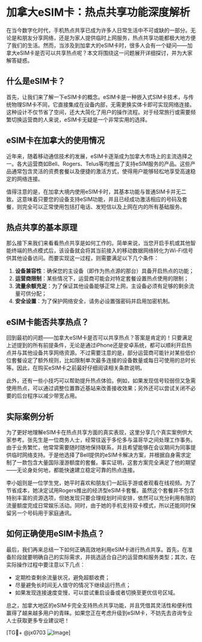 # 加拿大eSIM卡：热点共享功能深度解析

在当今数字化时代，手机热点共享已成为许多人日常生活中不可或缺的一部分。无论是和朋友分享网络，还是为家人提供临时上网服务，热点共享功能都极大地方便了我们的生活。然而，当涉及到加拿大的eSIM卡时，很多人会有一个疑问——加拿大eSIM卡是否可以共享热点呢？本文将围绕这一问题展开详细探讨，并为大家解答疑惑。

## 什么是eSIM卡？

首先，让我们来了解一下eSIM卡的概念。eSIM卡是一种嵌入式SIM卡技术，与传统物理SIM卡不同，它直接集成在设备内部，无需更换实体卡即可实现网络连接。这种设计不仅节省了空间，还大大简化了用户的操作流程。对于经常旅行或需要频繁切换运营商的人来说，eSIM卡无疑是一个非常实用的选择。

## eSIM卡在加拿大的使用情况

近年来，随着移动通信技术的发展，eSIM卡逐渐成为加拿大市场上的主流选择之一。各大运营商如Bell、Rogers、Telus等均推出了支持eSIM服务的产品。这些产品通常包含灵活的资费套餐以及便捷的激活方式，使得用户能够轻松地享受高速稳定的网络连接。

值得注意的是，在加拿大境内使用eSIM卡时，其基本功能与普通SIM卡并无二致。这意味着只要您的设备支持eSIM功能，并且已经成功激活相应的号码及套餐，则完全可以正常使用包括打电话、发短信以及上网在内的所有基础服务。

## 热点共享的基本原理

那么接下来我们来看看热点共享是如何工作的。简单来说，当您开启手机或其他智能终端的热点模式后，该设备就会将其当前接入的移动数据网络转化为Wi-Fi信号供其他设备访问。而要实现这一过程，则需要满足以下几个条件：

1. **设备兼容性**：确保您的主设备（即作为热点源的那台）具备开启热点的功能；
2. **运营商限制**：某些情况下，运营商可能会对特定套餐设置热点使用的限制；
3. **流量余额充足**：为了保证其他设备能够正常上网，主设备必须有足够的剩余流量可供分配；
4. **安全设置**：为了保护网络安全，请务必设置强密码并启用加密机制。

## eSIM卡能否共享热点？

回到最初的问题——加拿大eSIM卡是否可以共享热点？答案是肯定的！只要满足上述提到的所有前提条件，无论是通过iPhone还是安卓系统，都可以顺利开启热点并与其他设备共享网络资源。不过需要注意的是，部分运营商可能针对某些低价位套餐设定了额外规则，比如限制单次最多连接的设备数量或每日可使用的总时长等。因此，在购买eSIM卡之前最好仔细阅读相关条款说明。

此外，还有一些小技巧可以帮助提升热点体验。例如，如果发现信号较弱但又急需使用热点，可以通过调整位置靠近基站来改善接收效果；另外还可以尝试关闭不必要的后台程序以减少带宽占用。

## 实际案例分析

为了更好地理解eSIM卡在热点共享方面的真实表现，这里分享几个真实案例供大家参考。张先生是一位商务人士，经常往返于多伦多与温哥华之间处理工作事务。由于业务繁忙，他常常需要随时随地保持联系，并且希望能够在会议期间为同事提供临时网络支持。于是他选择了Bell提供的eSIM卡解决方案，并根据自身需求定制了一款包含大量国际漫游额度的套餐。事实证明，这套方案完全满足了他的期望——无论身处何地，都能快速建立稳定可靠的热点连接。

李小姐则是一位学生党，她平时喜欢和朋友们一起玩手游或者观看在线视频。为了节省成本，她决定试用Rogers推出的经济型eSIM卡套餐。虽然这个套餐并不包含特别丰富的资源选项，但她发现只要合理规划时间安排，依然可以充分利用有限的流量额度完成日常娱乐活动。同时，由于她的手机支持双卡模式，所以还能同时保留另一个号码用于家庭通讯。

## 如何正确使用eSIM卡热点？

最后，我们再来总结一下如何正确高效地利用eSIM卡进行热点共享。首先，在准备阶段就要明确自己的实际需求，并挑选适合自己的运营商和服务类型；其次，在实际操作过程中要注意以下几点：
- 定期检查剩余流量状况，避免超额收费；
- 尽量避免长时间无人值守的情况下继续运行热点；
- 如果发现连接速度变慢，可以尝试重启设备或者切换至更优信号区域。

总之，加拿大地区的eSIM卡完全支持热点共享功能，并且凭借其灵活性和便利性赢得了越来越多用户的青睐。如果您正在考虑升级到eSIM卡，不妨先去咨询专业人士获取更多专业建议吧！

[TG💪+ @jx0703 ![Image](https://github.com/user-attachments/assets/dbca1d08-cadb-493c-b0ec-ad6f7a83f270)]